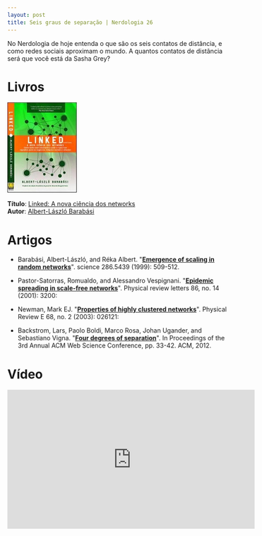 ```yaml
---
layout: post
title: Seis graus de separação | Nerdologia 26
---
```


No Nerdologia de hoje entenda o que são os seis contatos de distância, e como redes sociais aproximam o mundo. A quantos contatos de distância será que você está da Sasha Grey?

Livros
=====

![A nova ciência dos networks](../images/linked.jpeg)

**Título**: [Linked: A nova ciência dos networks](http://www.saraiva.com.br/linked-a-nova-ciencia-dos-networks-2645609.html)<br>
**Autor**: [Albert-László Barabási](http://www.barabasi.com/)

Artigos
=====

- Barabási, Albert-László, and Réka Albert. "[**Emergence of scaling in random networks**](http://arxiv.org/pdf/cond-mat/9910332.pdf)". science 286.5439 (1999): 509-512. 

- Pastor-Satorras, Romualdo, and Alessandro Vespignani. "[**Epidemic spreading in scale-free networks**](http://arxiv.org/pdf/cond-mat/0010317v1.pdf)". Physical review letters 86, no. 14 (2001): 3200:

- Newman, Mark EJ. "[**Properties of highly clustered networks**](http://arxiv.org/pdf/cond-mat/0303183v1.pdf)". Physical Review E 68, no. 2 (2003): 026121:

- Backstrom, Lars, Paolo Boldi, Marco Rosa, Johan Ugander, and Sebastiano Vigna. "[**Four degrees of separation**](http://arxiv.org/pdf/1111.4570v3.pdf)". In Proceedings of the 3rd Annual ACM Web Science Conference, pp. 33-42. ACM, 2012.

Vídeo
=====

<iframe width="560" height="315" src="https://www.youtube.com/embed/YMI3CrChwSk" frameborder="0" allowfullscreen></iframe>

